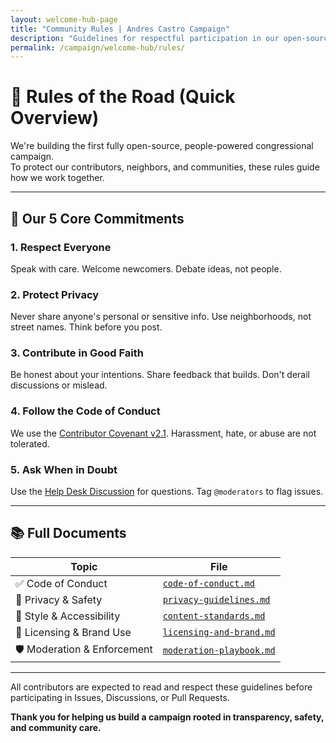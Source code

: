 ```yaml
---
layout: welcome-hub-page
title: "Community Rules | Andres Castro Campaign"
description: "Guidelines for respectful participation in our open-source campaign community. Code of conduct, content standards, privacy guidelines, and moderation policies."
permalink: /campaign/welcome-hub/rules/
---
```


# 🚦 Rules of the Road (Quick Overview)

We're building the first fully open-source, people-powered congressional campaign.  
To protect our contributors, neighbors, and communities, these rules guide how we work together.

---

## 🧭 Our 5 Core Commitments

### 1. Respect Everyone  
Speak with care. Welcome newcomers. Debate ideas, not people.

### 2. Protect Privacy  
Never share anyone's personal or sensitive info. Use neighborhoods, not street names. Think before you post.

### 3. Contribute in Good Faith  
Be honest about your intentions. Share feedback that builds. Don't derail discussions or mislead.

### 4. Follow the Code of Conduct  
We use the [Contributor Covenant v2.1](./code-of-conduct.md). Harassment, hate, or abuse are not tolerated.

### 5. Ask When in Doubt  
Use the [Help Desk Discussion](https://github.com/CastroForGeorgia/campaign/discussions/categories/help-desk) for questions. Tag `@moderators` to flag issues.

---

## 📚 Full Documents

| Topic | File |
|-------|------|
| ✅ Code of Conduct | [`code-of-conduct.md`](./code-of-conduct.md) |
| 🔐 Privacy & Safety | [`privacy-guidelines.md`](./privacy-guidelines.md) |
| 🎨 Style & Accessibility | [`content-standards.md`](./content-standards.md) |
| 📜 Licensing & Brand Use | [`licensing-and-brand.md`](./licensing-and-brand.md) |
| 🛡️ Moderation & Enforcement | [`moderation-playbook.md`](./moderation-playbook.md) |

---

All contributors are expected to read and respect these guidelines before participating in Issues, Discussions, or Pull Requests.

**Thank you for helping us build a campaign rooted in transparency, safety, and community care.**